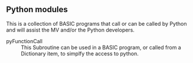 ## Python modules

This is a collection of BASIC programs that call or can be called by Python and will assist the MV and/or the Python developers.
<dl>
<dt>pyFunctionCall</dt>
<dd>This Subroutine can be used in a BASIC program, or called from a Dictionary item, to simplfy the access to python.</dd>
</dl>
